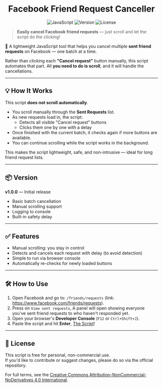 <h1 align="center">Facebook Friend Request Canceller</h1>

<p align="center">
  <img src="https://img.shields.io/badge/code-JavaScript-F7DF1E?logo=javascript&logoColor=black" alt="JavaScript" />
  <img src="https://img.shields.io/badge/version-1.0.0-blue" alt="Version" />
  <img src="https://img.shields.io/badge/license-CC%20BY--NC--ND%204.0-lightgrey" alt="License" />
</p>

> **Easily cancel Facebook friend requests** — just scroll and let the script do the clicking!

🧹 A lightweight JavaScript tool that helps you cancel multiple **sent friend requests** on Facebook — one batch at a time.

Rather than clicking each **"Cancel request"** button manually, this script automates that part. All **you need to do is scroll**, and it will handle the cancellations.

---

## 💡 How It Works

This script **does not scroll automatically**.

- You scroll manually through the **Sent Requests** list.
- As new requests load in, the script:
  - Detects all visible "Cancel request" buttons
  - Clicks them one by one with a delay
- Once finished with the current batch, it checks again if more buttons are available.
- You can continue scrolling while the script works in the background.

This makes the script lightweight, safe, and non-intrusive — ideal for long friend request lists.

---

## 📦 Version

**v1.0.0** — Initial release

- Basic batch cancellation
- Manual scrolling support
- Logging to console
- Built-in safety delay

---

## ✅ Features

- Manual scrolling: you stay in control
- Detects and cancels each request with delay (to avoid detection)
- Simple to run via browser console
- Automatically re-checks for newly loaded buttons

---

## 🛠️ How to Use

1. Open Facebook and go to: `/friends/requests` (link: https://www.facebook.com/friends/requests).
2. Press on `View sent requests`, A panel will open showing everyone you've sent friend requests to who haven't responded yet.
3. Open your browser's **Developer Console** (`F12` or `Ctrl+Shift+J`).
4. Paste the script and hit **Enter**, [The Script](https://github.com/illuluh/Facebook-Friend-Request-Cancellation-tool-script/blob/main/Script/CancelSentRequestsFinal.js)!

---

## 📜 License

This script is free for personal, non-commercial use.  
If you'd like to contribute or suggest changes, please do so via the official repository.

For full terms, see the [Creative Commons Attribution-NonCommercial-NoDerivatives 4.0 International](https://github.com/illuluh/Facebook-Friend-Request-Cancellation-tool-script/blob/main/LICENSE).
